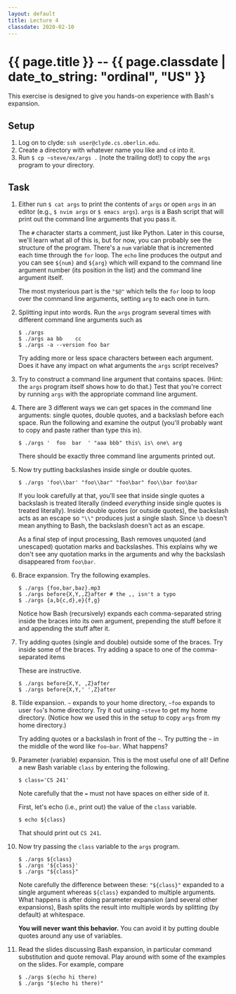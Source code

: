 ```yaml
---
layout: default
title: Lecture 4
classdate: 2020-02-10
---
```

# {{ page.title }} -- {{ page.classdate | date_to_string: "ordinal", "US" }}

This exercise is designed to give you hands-on experience with Bash's
expansion.

## Setup
1. Log on to clyde: `ssh user@clyde.cs.oberlin.edu`.
2. Create a directory with whatever name you like and `cd` into it.
3. Run `$ cp ~steve/ex/args .` (note the trailing dot!) to copy the `args`
   program to your directory.

## Task
1. Either run `$ cat args` to print the contents of `args` or open `args` in
   an editor (e.g., `$ nvim args` or `$ emacs args`). `args` is a Bash script
   that will print out the command line arguments that you pass it.

   The `#` character starts a comment, just like Python. Later in this course,
   we'll learn what all of this is, but for now, you can probably see the
   structure of the program. There's a `num` variable that is incremented each
   time through the `for` loop. The `echo` line produces the output and you
   can see `${num}` and `${arg}` which will expand to the command line
   argument number (its position in the list) and the command line argument
   itself.

   The most mysterious part is the `"$@"` which tells the `for` loop to loop
   over the command line arguments, setting `arg` to each one in turn.
2. Splitting input into words. Run the `args` program several times with
   different command line arguments such as
   ```
   $ ./args
   $ ./args aa bb    cc
   $ ./args -a --version foo bar
   ```
   Try adding more or less space characters between each argument. Does it
   have any impact on what arguments the `args` script receives?
3. Try to construct a command line argument that contains spaces. (Hint: the
   `args` program itself shows how to do that.) Test that you're correct by
   running `args` with the appropriate command line argument.
4. There are 3 different ways we can get spaces in the command line arguments:
   single quotes, double quotes, and a backslash before each space. Run the
   following and examine the output (you'll probably want to copy and paste
   rather than type this in).
   ```
   $ ./args '  foo  bar  ' "aaa bbb" this\ is\ one\ arg
   ```
   There should be exactly three command line arguments printed out.
5. Now try putting backslashes inside single or double quotes.
   ```
   $ ./args 'foo\\bar' "foo\\bar" "foo\bar" foo\\bar foo\bar
   ```
   If you look carefully at that, you'll see that inside single quotes a
   backslash is treated literally (indeed _everything_ inside single quotes is
   treated literally). Inside double quotes (or outside quotes), the backslash
   acts as an escape so `"\\"` produces just a single slash. Since `\b`
   doesn't mean anything to Bash, the backslash doesn't act as an escape.

   As a final step of input processing, Bash removes unquoted (and unescaped)
   quotation marks and backslashes. This explains why we don't see any
   quotation marks in the arguments and why the backslash disappeared from
   `foo\bar`.
6. Brace expansion. Try the following examples.
   ```
   $ ./args {foo,bar,baz}.mp3
   $ ./args before{X,Y,,Z}after # the ,, isn't a typo
   $ ./args {a,b{c,d},e}{f,g}
   ```
   Notice how Bash (recursively) expands each comma-separated string inside
   the braces into its own argument, prepending the stuff before it and
   appending the stuff after it.
7. Try adding quotes (single and double) outside some of the braces. Try
   inside some of the braces. Try adding a space to one of the comma-separated
   items

   These are instructive.
   ```
   $ ./args before{X,Y, ,Z}after
   $ ./args before{X,Y,' ',Z}after
   ```
8. Tilde expansion. `~` expands to your home directory, `~foo` expands to user
   `foo`'s home directory. Try it out using `~steve` to get my home directory.
   (Notice how we used this in the setup to copy `args` from my home
   directory.)

   Try adding quotes or a backslash in front of the `~`. Try putting the `~`
   in the middle of the word like `foo~bar`. What happens?
9. Parameter (variable) expansion. This is the most useful one of all! Define
   a new Bash variable `class` by entering the following.
   ```
   $ class='CS 241'
   ```
   Note carefully that the `=` must not have spaces on either side of it.

   First, let's echo (i.e., print out) the value of the `class` variable.
   ```
   $ echo ${class}
   ```
   That should print out `CS 241`.
10. Now try passing the `class` variable to the `args` program.
    ```
    $ ./args ${class}
    $ ./args '${class}'
    $ ./args "${class}"
    ```

    Note carefully the difference between these: `"${class}"` expanded to a
    single argument whereas `${class}` expanded to multiple arguments. What
    happens is after doing parameter expansion (and several other expansions),
    Bash splits the result into multiple words by splitting (by default) at
    whitespace.

    **You will never want this behavior.** You can avoid it by putting double
    quotes around any use of variables.
11. Read the slides discussing Bash expansion, in particular command
    substitution and quote removal. Play around with some of the examples on
    the slides. For example, compare
    ```
    $ ./args $(echo hi there)
    $ ./args "$(echo hi there)"
    ```
